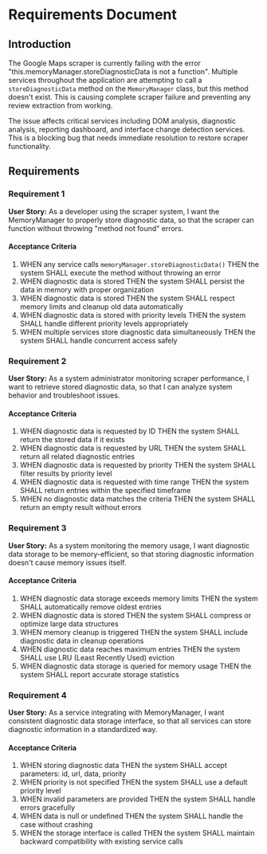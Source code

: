 # Requirements Document

## Introduction

The Google Maps scraper is currently failing with the error "this.memoryManager.storeDiagnosticData is not a function". Multiple services throughout the application are attempting to call a `storeDiagnosticData` method on the `MemoryManager` class, but this method doesn't exist. This is causing complete scraper failure and preventing any review extraction from working.

The issue affects critical services including DOM analysis, diagnostic analysis, reporting dashboard, and interface change detection services. This is a blocking bug that needs immediate resolution to restore scraper functionality.

## Requirements

### Requirement 1

**User Story:** As a developer using the scraper system, I want the MemoryManager to properly store diagnostic data, so that the scraper can function without throwing "method not found" errors.

#### Acceptance Criteria

1. WHEN any service calls `memoryManager.storeDiagnosticData()` THEN the system SHALL execute the method without throwing an error
2. WHEN diagnostic data is stored THEN the system SHALL persist the data in memory with proper organization
3. WHEN diagnostic data is stored THEN the system SHALL respect memory limits and cleanup old data automatically
4. WHEN diagnostic data is stored with priority levels THEN the system SHALL handle different priority levels appropriately
5. WHEN multiple services store diagnostic data simultaneously THEN the system SHALL handle concurrent access safely

### Requirement 2

**User Story:** As a system administrator monitoring scraper performance, I want to retrieve stored diagnostic data, so that I can analyze system behavior and troubleshoot issues.

#### Acceptance Criteria

1. WHEN diagnostic data is requested by ID THEN the system SHALL return the stored data if it exists
2. WHEN diagnostic data is requested by URL THEN the system SHALL return all related diagnostic entries
3. WHEN diagnostic data is requested by priority THEN the system SHALL filter results by priority level
4. WHEN diagnostic data is requested with time range THEN the system SHALL return entries within the specified timeframe
5. WHEN no diagnostic data matches the criteria THEN the system SHALL return an empty result without errors

### Requirement 3

**User Story:** As a system monitoring the memory usage, I want diagnostic data storage to be memory-efficient, so that storing diagnostic information doesn't cause memory issues itself.

#### Acceptance Criteria

1. WHEN diagnostic data storage exceeds memory limits THEN the system SHALL automatically remove oldest entries
2. WHEN diagnostic data is stored THEN the system SHALL compress or optimize large data structures
3. WHEN memory cleanup is triggered THEN the system SHALL include diagnostic data in cleanup operations
4. WHEN diagnostic data reaches maximum entries THEN the system SHALL use LRU (Least Recently Used) eviction
5. WHEN diagnostic data storage is queried for memory usage THEN the system SHALL report accurate storage statistics

### Requirement 4

**User Story:** As a service integrating with MemoryManager, I want consistent diagnostic data storage interface, so that all services can store diagnostic information in a standardized way.

#### Acceptance Criteria

1. WHEN storing diagnostic data THEN the system SHALL accept parameters: id, url, data, priority
2. WHEN priority is not specified THEN the system SHALL use a default priority level
3. WHEN invalid parameters are provided THEN the system SHALL handle errors gracefully
4. WHEN data is null or undefined THEN the system SHALL handle the case without crashing
5. WHEN the storage interface is called THEN the system SHALL maintain backward compatibility with existing service calls